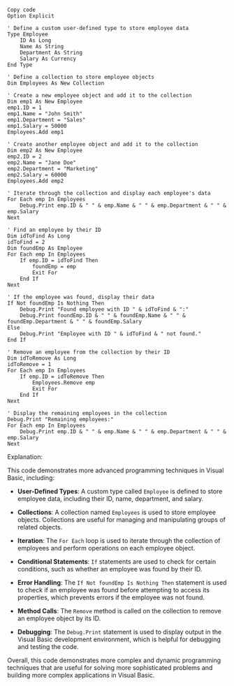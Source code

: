 ```visual basic (make me a very large and differentiated code, which will hardly be repeated again. the code has to be in english. please explain the code)

Copy code
Option Explicit

' Define a custom user-defined type to store employee data
Type Employee
    ID As Long
    Name As String
    Department As String
    Salary As Currency
End Type

' Define a collection to store employee objects
Dim Employees As New Collection

' Create a new employee object and add it to the collection
Dim emp1 As New Employee
emp1.ID = 1
emp1.Name = "John Smith"
emp1.Department = "Sales"
emp1.Salary = 50000
Employees.Add emp1

' Create another employee object and add it to the collection
Dim emp2 As New Employee
emp2.ID = 2
emp2.Name = "Jane Doe"
emp2.Department = "Marketing"
emp2.Salary = 60000
Employees.Add emp2

' Iterate through the collection and display each employee's data
For Each emp In Employees
    Debug.Print emp.ID & " " & emp.Name & " " & emp.Department & " " & emp.Salary
Next

' Find an employee by their ID
Dim idToFind As Long
idToFind = 2
Dim foundEmp As Employee
For Each emp In Employees
    If emp.ID = idToFind Then
        foundEmp = emp
        Exit For
    End If
Next

' If the employee was found, display their data
If Not foundEmp Is Nothing Then
    Debug.Print "Found employee with ID " & idToFind & ":"
    Debug.Print foundEmp.ID & " " & foundEmp.Name & " " & foundEmp.Department & " " & foundEmp.Salary
Else
    Debug.Print "Employee with ID " & idToFind & " not found."
End If

' Remove an employee from the collection by their ID
Dim idToRemove As Long
idToRemove = 1
For Each emp In Employees
    If emp.ID = idToRemove Then
        Employees.Remove emp
        Exit For
    End If
Next

' Display the remaining employees in the collection
Debug.Print "Remaining employees:"
For Each emp In Employees
    Debug.Print emp.ID & " " & emp.Name & " " & emp.Department & " " & emp.Salary
Next

```

Explanation:

This code demonstrates more advanced programming techniques in Visual Basic, including:

- **User-Defined Types**: A custom type called `Employee` is defined to store employee data, including their ID, name, department, and salary.

- **Collections**: A collection named `Employees` is used to store employee objects. Collections are useful for managing and manipulating groups of related objects.

- **Iteration**: The `For Each` loop is used to iterate through the collection of employees and perform operations on each employee object.

- **Conditional Statements**: `If` statements are used to check for certain conditions, such as whether an employee was found by their ID.

- **Error Handling**: The `If Not foundEmp Is Nothing Then` statement is used to check if an employee was found before attempting to access its properties, which prevents errors if the employee was not found.

- **Method Calls**: The `Remove` method is called on the collection to remove an employee object by its ID.

- **Debugging**: The `Debug.Print` statement is used to display output in the Visual Basic development environment, which is helpful for debugging and testing the code.

Overall, this code demonstrates more complex and dynamic programming techniques that are useful for solving more sophisticated problems and building more complex applications in Visual Basic.